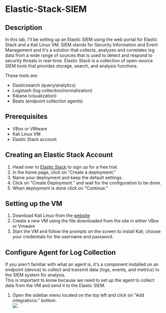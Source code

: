 # Elastic-Stack-SIEM

<h2>Description</h2>

In this lab, I'll be setting up an Elastic SIEM using the web portal for Elastic Stack and a Kali Linux VM. SIEM stands for Security Information and Event Management and it's a solution that collects, analyzes and correlates log data from a wide range of sources that is used to detect and respond to security threats in real-time. Elastic Stack is a collection of open-source SIEM tools that provides storage, search, and analysis functions.

These tools are:
<ul>
  <li>Elasticsearch (query/analytics)</li>
  <li>Logstash (log colleciton/normalization)</li>
  <li>Kibana (visualization)</li>
  <li>Beats (endpoint collection agents)</li>
</ul>

<h2>Prerequisites</h2>

<ul>
  <li>VBox or VMware</li>
  <li>Kali Linux VM</li>
  <li>Elastic Stack account</li>
</ul>

<h2>Creating an Elastic Stack Account</h2>

<ol>
  <li>Head over to <a href="https://cloud.elastic.co/login">Elastic Stack</a> to sign up for a free trial.</li>
  <li>In the home page, click on "Create a deployment."</li>
  <li>Name your deployment and keep the default settings.</li>
  <li>Click on "Create Deployment." and wait for the configuration to be done.</li>
  <li>When deployment is done click on "Continue."</li>
</ol>

<h2>Setting up the VM</h2>

<ol>
  <li>Download Kali Linux from the <a href="https://www.kali.org/get-kali/#kali-virtual-machines">website</a></li>
  <li>Create a new VM using the file downloaded from the site in either VBox or Vmware</li>
  <li>Start the VM and follow the prompts on the screen to install Kali, choose your credentials for the username and password.</li>
</ol>

<h2>Configure Agent for Log Collection</h2>
If you aren't familiar with what an agent is, it's a component installed on an endpoint (device) to collect and transmit data (logs, events, and metrics) to the SIEM system for analysis. <br>
This is important to know because we need to set up the agent to collect data from the VM and send it to the Elastic SIEM.

<ol>
  <li>Open the sidebar menu located on the top left and click on "Add integrations." bottom. <br>
      <img src="https://github.com/horeacio/SIEM-Lab-with-Elastic/assets/100793672/a9ecc03a-c666-42cf-a76b-60cb4d865b13">
</li>
</ol>
